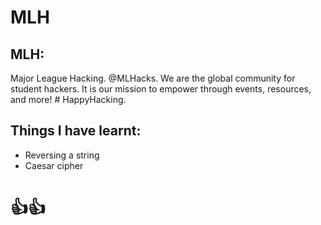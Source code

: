# MLH

## MLH:
Major League Hacking. @MLHacks. We are the global community for student hackers. It is our mission to empower through events, resources, and more! # HappyHacking.

## Things I have learnt:
- Reversing a string
- Caesar cipher

# 👍👍
